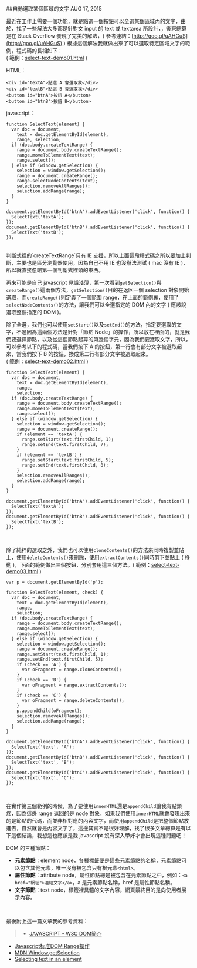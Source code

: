 <!-- @@master  = ../../_layout.html-->

<!-- @@block  =  jsBottom-->

<include src="../../_articles-js.html"></include>

<!-- @@close-->

<!-- @@block  =  css-->

<include src="../../_articles-css.html"></include>

<!-- @@close-->

<!-- @@block  =  articles-social-->

<include src="../../_articles-social.html"></include>

<!-- @@close-->

<!-- @@block  =  articles-footer-->

<include src="../../_articles.html"></include>

<!-- @@close-->

<!-- @@block  =  meta-->

<meta property="article:published_time" content="2015-08-17T22:15:00+01:00">

<meta name="keywords" content="select text, DOM, Selection, range, node">

<meta name="description" content="最近在工作上需要一個功能，就是點選一個按鈕可以全選某個區域內的文字，由於，找了一些解法大多都是針對文 input 的 text 或 textarea 所設計，，後來總算是在 Stack Overflow 發現了完美的解法，根據這個解法我就做出來了可以選取特定區域文字的範例。">

<meta itemprop="name" content="自動選取某個區域的文字 - OXXO.STUDIO">

<meta itemprop="image" content="http://www.oxxostudio.tw/img/articles/201508/20150817_1_01b.jpg">

<meta itemprop="description" content="最近在工作上需要一個功能，就是點選一個按鈕可以全選某個區域內的文字，由於，找了一些解法大多都是針對文 input 的 text 或 textarea 所設計，，後來總算是在 Stack Overflow 發現了完美的解法，根據這個解法我就做出來了可以選取特定區域文字的範例。">

<meta property="og:title" content="自動選取某個區域的文字 - OXXO.STUDIO">

<meta property="og:url" content="http://www.oxxostudio.tw/articles/201508/select-text.html">

<meta property="og:image" content="http://www.oxxostudio.tw/img/articles/201508/20150817_1_01b.jpg">

<meta property="og:description" content="最近在工作上需要一個功能，就是點選一個按鈕可以全選某個區域內的文字，由於，找了一些解法大多都是針對文 input 的 text 或 textarea 所設計，，後來總算是在 Stack Overflow 發現了完美的解法，根據這個解法我就做出來了可以選取特定區域文字的範例。">

<title>自動選取某個區域的文字 - OXXO.STUDIO</title> 

<!-- @@close-->

<!-- @@block  =  articles-content--> 

##自動選取某個區域的文字  <span class="article-date" tag="web">AUG 17, 2015</span>

最近在工作上需要一個功能，就是點選一個按鈕可以全選某個區域內的文字，由於，找了一些解法大多都是針對文 input 的 text 或 textarea 所設計，，後來總算是在 Stack Overflow 發現了完美的解法，( 參考連結：[http://goo.gl/uAHGuS](http://goo.gl/uAHGuS) ) 根據這個解法我就做出來了可以選取特定區域文字的範例，程式碼的長相如下：  
( 範例：[select-text-demo01.html](/demo/201508/select-text-demo01.html) )

HTML：

	<div id="textA">點選 A 會選取我</div>
	<div id="textB">點選 B 會選取我</div>
	<button id="btnA">按鈕 A</button>
	<button id="btnB">按鈕 B</button>

javascript：

	function SelectText(element) {
	  var doc = document,
	    text = doc.getElementById(element),
	    range, selection;
	  if (doc.body.createTextRange) {
	    range = document.body.createTextRange();
	    range.moveToElementText(text);
	    range.select();
	  } else if (window.getSelection) {
	    selection = window.getSelection();
	    range = document.createRange();
	    range.selectNodeContents(text);
	    selection.removeAllRanges();
	    selection.addRange(range);
	  }
	}

	document.getElementById('btnA').addEventListener('click', function() {
	  SelectText('textA');
	});
	document.getElementById('btnB').addEventListener('click', function() {
	  SelectText('textB');
	});

<br/>
判斷式裡的`createTextRange`只有 IE 支援，所以上面這段程式碼之所以要加上判斷，主要也是區分瀏覽器使用，因為自己不用 IE 也沒辦法測試 ( mac 沒有 IE )，所以就直接忽略第一個判斷式裡頭的東西。

再來可能是自己 javascript 見識淺薄，第一次看到`getSelection()`與`createRange()`這兩個方法，`getSelection()`目的在返回一個 selection 對象開始選取，而`createRange()`則定義了一個範圍 range，在上面的範例裏，使用了`selectNodeContents()`的方法，讓我們可以全選指定的 DOM 內的文字 ( 應該說選取整個指定的 DOM )。

除了全選，我們也可以使用`setStart()`以及`setEnd()`的方法，指定要選取的文字，不過因為這兩個方法是針對「節點 Node」的操作，所以放在裡面的，就是我們要選擇節點，以及從這個節點起算的第幾個字元，因為我們要獲取文字，所以，可以參考以下的程式碼，當我們按下 A 的按鈕，第一行會有部分文字被選取起來，當我們按下 B 的按鈕，換成第二行有部分文字被選取起來。   
( 範例：[select-text-demo02.html](/demo/201508/select-text-demo02.html) )

	function SelectText(element) {
	  var doc = document,
	    text = doc.getElementById(element),
	    range,
	    selection;
	  if (doc.body.createTextRange) {
	    range = document.body.createTextRange();
	    range.moveToElementText(text);
	    range.select();
	  } else if (window.getSelection) {
	    selection = window.getSelection();
	    range = document.createRange();
	    if (element == 'textA') {
	      range.setStart(text.firstChild, 1);
	      range.setEnd(text.firstChild, 7);
	    }
	    if (element == 'textB') {
	      range.setStart(text.firstChild, 5);
	      range.setEnd(text.firstChild, 8);
	    }
	    selection.removeAllRanges();
	    selection.addRange(range);
	  }
	}

	document.getElementById('btnA').addEventListener('click', function() {
	  SelectText('textA');
	});
	document.getElementById('btnB').addEventListener('click', function() {
	  SelectText('textB');
	});

<br/>

除了純粹的選取之外，我們也可以使用`cloneContents()`的方法來同時複製並貼上，使用`deleteContents()`來刪除，使用`extractContents()`同時剪下並貼上 ( 移動 )，下面的範例做出三個按鈕，分別套用這三個方法。( 範例：[select-text-demo03.html](/demo/201508/select-text-demo03.html) )

	var p = document.getElementById('p');

	function SelectText(element, check) {
	  var doc = document,
	    text = doc.getElementById(element),
	    range,
	    selection;
	  if (doc.body.createTextRange) {
	    range = document.body.createTextRange();
	    range.moveToElementText(text);
	    range.select();
	  } else if (window.getSelection) {
	    selection = window.getSelection();
	    range = document.createRange();
	    range.setStart(text.firstChild, 1);
	    range.setEnd(text.firstChild, 5);
	    if (check == 'A') {
	      var oFragment = range.cloneContents();
	    }
	    if (check == 'B') {
	      var oFragment = range.extractContents();
	    }
	    if (check == 'C') {
	      var oFragment = range.deleteContents();
	    }
	    p.appendChild(oFragment);
	    selection.removeAllRanges();
	    selection.addRange(range);
	  }
	}

	document.getElementById('btnA').addEventListener('click', function() {
	  SelectText('text', 'A');
	});
	document.getElementById('btnB').addEventListener('click', function() {
	  SelectText('text', 'B');
	});
	document.getElementById('btnC').addEventListener('click', function() {
	  SelectText('text', 'C');
	});

<br/>

在實作第三個範例的時候，為了要使用`innerHTML`還是`appendChild`讓我有點頭疼，因為這邊 range 返回的是 node 對象，如果我們使用`innerHTML`就會發現出來的是節點的代碼，而並非相對應的內容文字，而使用`appendChild`是把整個節點放進去，自然就會是內容文字了，這邊其實不是很好理解，找了很多文章總算是有以下這個結論，我想這也應該是我 javascript 沒有深入學好才會出現這種問題吧！

DOM 的三種節點：

- **元素節點**：element node，各種標籤便是這些元素節點的名稱，元素節點可以包含其他元素，唯一沒有被包含只有根元素`<html>`。
- **屬性節點**：attribute node，屬性節點總是被包含在元素節點之中，例如：`<a href="網址">連結文字</a>`，a 是元素節點名稱，href 是屬性節點名稱。
- **文字節點**：text node，標籤裡具體的文字內容，網頁最終目的是向使用者展示內容。

<br/>

最後附上這一篇文章我的參考資料：

>- [JAVASCRIPT - W3C DOM簡介](http://blog.kkbruce.net/2012/02/javascript-w3c-dom.html#.VdHiKVOqqkp)
- [Javascript标准DOM Range操作](http://www.cnblogs.com/rainman/archive/2011/02/28/1967488.html)
- [MDN Window.getSelection](https://developer.mozilla.org/zh-CN/docs/Web/API/Window/getSelection)
- [Selecting text in an element](http://stackoverflow.com/questions/985272/selecting-text-in-an-element-akin-to-highlighting-with-your-mouse/987376#987376)


<!-- @@close-->
